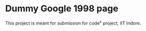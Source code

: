 # Dummy Google 1998 page
This project is meant for submission for code<sup>x</sup> project, IIT Indore.
